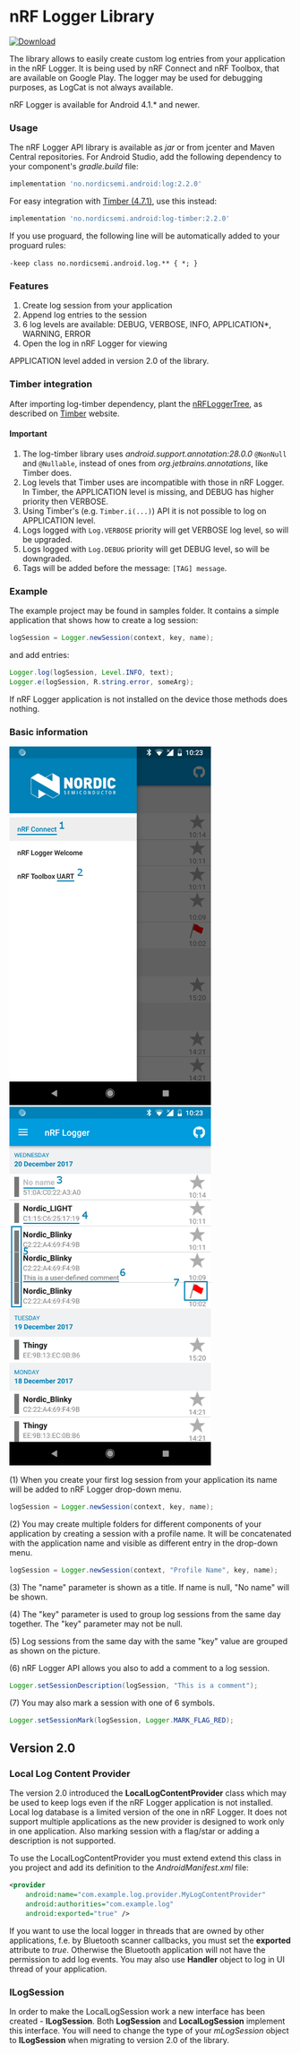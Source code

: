 # nRF Logger Library

[ ![Download](https://api.bintray.com/packages/nordic/android/nrf-logger-api/images/download.svg) ](https://bintray.com/nordic/android/nrf-logger-api/_latestVersion)

The library allows to easily create custom log entries from your application in the nRF Logger. It is being used by nRF Connect and nRF Toolbox, that are available on Google Play.
The logger may be used for debugging purposes, as LogCat is not always available.

nRF Logger is available for Android 4.1.* and newer.

### Usage
The nRF Logger API library is available as *jar* or from jcenter and Maven Central repositories. For Android Studio, add the following dependency to your component's *gradle.build* file:

```Groovy
implementation 'no.nordicsemi.android:log:2.2.0'
```

For easy integration with [Timber (4.7.1)](https://github.com/JakeWharton/timber), use this instead:

```Groovy
implementation 'no.nordicsemi.android:log-timber:2.2.0'
```

If you use proguard, the following line will be automatically added to your proguard rules:

```-keep class no.nordicsemi.android.log.** { *; }```

### Features
1. Create log session from your application
2. Append log entries to the session
3. 6 log levels are available: DEBUG, VERBOSE, INFO, APPLICATION*, WARNING, ERROR
4. Open the log in nRF Logger for viewing
 
APPLICATION level added in version 2.0 of the library.

### Timber integration
After importing log-timber dependency, plant the [nRFLoggerTree](https://github.com/NordicSemiconductor/nRF-Logger-API/blob/master/log-timber/src/main/java/no/nordicsemi/android/log/timber/nRFLoggerTree.java), as described on [Timber](https://github.com/JakeWharton/timber) website.

#### Important
1. The log-timber library uses *android.support.annotation:28.0.0* `@NonNull` and `@Nullable`, instead of ones from *org.jetbrains.annotations*, like Timber does.
2. Log levels that Timber uses are incompatible with those in nRF Logger. In Timber, the APPLICATION level is missing, and DEBUG has higher priority then VERBOSE.
3. Using Timber's (e.g. `Timber.i(...)`) API it is not possible to log on APPLICATION level.
4. Logs logged with `Log.VERBOSE` priority will get VERBOSE log level, so will be upgraded.
5. Logs logged with `Log.DEBUG` priority will get DEBUG level, so will be downgraded.
6. Tags will be added before the message: `[TAG] message`.

### Example
The example project may be found in samples folder. It contains a simple application that shows how to create a log session:
```java
logSession = Logger.newSession(context, key, name);
```	
and add entries:
```java
Logger.log(logSession, Level.INFO, text);
Logger.e(logSession, R.string.error, someArg);
```   
If nRF Logger application is not installed on the device those methods does nothing.

### Basic information

![Logger Image](.assets/logger2.png) ![Logger Image](.assets/logger1.png)

(1) When you create your first log session from your application its name will be added to nRF Logger drop-down menu.
```java
logSession = Logger.newSession(context, key, name);
```
(2) You may create multiple folders for different components of your application by creating a session with a profile name. It will be concatenated with the application name and visible as different entry in the drop-down menu.
```java
logSession = Logger.newSession(context, "Profile Name", key, name);
```
(3) The "name" parameter is shown as a title. If name is null, "No name" will be shown.

(4) The "key" parameter is used to group log sessions from the same day together. The "key" parameter may not be null.

(5) Log sessions from the same day with the same "key" value are grouped as shown on the picture.

(6) nRF Logger API allows you also to add a comment to a log session.
```java
Logger.setSessionDescription(logSession, "This is a comment");
```
(7) You may also mark a session with one of 6 symbols.
```java
Logger.setSessionMark(logSession, Logger.MARK_FLAG_RED);
```  
## Version 2.0

### Local Log Content Provider

The version 2.0 introduced the **LocalLogContentProvider** class which may be used to keep logs even if the nRF Logger application is not installed. Local log database is a limited version of the one in nRF Logger. It does not support multiple applications as the new provider is designed to work only in one application. Also marking session with a flag/star or adding a description is not supported.

To use the LocalLogContentProvider you must extend extend this class in you project and add its definition to the *AndroidManifest.xml* file:
```xml
<provider
    android:name="com.example.log.provider.MyLogContentProvider"
    android:authorities="com.example.log"
    android:exported="true" />
```        
If you want to use the local logger in threads that are owned by other applications, f.e. by Bluetooth scanner callbacks, you must set the **exported** attribute to *true*. Otherwise the Bluetooth application will not have the permission to add log events. You may also use **Handler** object to log in UI thread of your application.

### ILogSession

In order to make the LocalLogSession work a new interface has been created - **ILogSession**. Both **LogSession** and **LocalLogSession** implement this interface. You will need to change the type of your *mLogSession* object to **ILogSession** when migrating to version 2.0 of the library.
